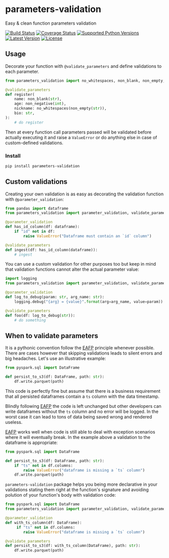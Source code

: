 # parameters-validation
Easy &amp; clean function parameters validation

[![Build Status](https://travis-ci.org/allrod5/parameters-validation.svg?branch=master)](https://travis-ci.org/allrod5/parameters-validation) [![Coverage Status](https://coveralls.io/repos/github/allrod5/parameters-validation/badge.svg?branch=master)](https://coveralls.io/github/allrod5/parameters-validation?branch=master) [![Supported Python Versions](https://img.shields.io/pypi/pyversions/parameters-validation.svg)](https://pypi.org/project/parameters-validation/) [![Latest Version](https://img.shields.io/pypi/v/parameters-validation.svg)](https://pypi.org/project/parameters-validation/) [![License](https://img.shields.io/github/license/allrod5/parameters-validation.svg)](https://github.com/allrod5/parameters-validation/blob/master/LICENSE)

## Usage

Decorate your function with `@validate_parameters` and define validations to
each parameter.

```python
from parameters_validation import no_whitespaces, non_blank, non_empty, non_negative, validate_parameters

@validate_parameters
def register(
    name: non_blank(str),
    age: non_negative(int),
    nickname: no_whitespaces(non_empty(str)),
    bio: str,
):
    # do register
```

Then at every function call parameters passed will be validated before actually
executing it and raise a `ValueError` or do anything else in case of
custom-defined validations.

### Install

```bash
pip install parameters-validation
```

## Custom validations

Creating your own validation is as easy as decorating the validation function
with `@parameter_validation`:

```python
from pandas import dataframe
from parameters_validation import parameter_validation, validate_parameters

@parameter_validation
def has_id_column(df: dataframe):
    if "id" not in df:
        raise ValueError("Dataframe must contain an `id` column")

@validate_parameters
def ingest(df: has_id_column(dataframe)):
    # ingest
```

You can use a custom validation for other purposes too but keep in mind that
validation functions cannot alter the actual parameter value:

```python
import logging
from parameters_validation import parameter_validation, validate_parameters

@parameter_validation
def log_to_debug(param: str, arg_name: str):
    logging.debug("{arg} = {value}".format(arg=arg_name, value=param))

@validate_parameters
def foo(df: log_to_debug(str)):
    # do something
```

## When to validate parameters

It is a pythonic convention follow the [EAFP](https://docs.python.org/3/glossary.html#term-eafp) principle whenever possible. There are cases however that skipping validations leads to silent errors and big headaches. Let's use an illustrative example:

```python
from pyspark.sql import DataFrame

def persist_to_s3(df: DataFrame, path: str):
    df.write.parquet(path)
```

This code is perfectly fine but assume that there is a business requirement that all persisted dataframes contain a `ts` column with the data timestamp.

Blindly following [EAFP](https://docs.python.org/3/glossary.html#term-eafp) the code is left unchanged but other developers can write dataframes without the `ts` column and no error will be logged. In the worst case it can lead to tons of data being saved wrong and rendered useless.

[EAFP](https://docs.python.org/3/glossary.html#term-eafp) works well when code is still able to deal with exception scenarios where it will eventually break. In the example above a validation to the dataframe is appropriate:

```python
from pyspark.sql import DataFrame

def persist_to_s3(df: DataFrame, path: str):
    if "ts" not in df.columns:
        raise ValueError("dataframe is missing a `ts` column")
    df.write.parquet(path)
```

`parameters-validation` package helps you being more declarative in your validations stating them right at the function's signature and avoiding polution of your function's body with validation code:

```python
from pyspark.sql import DataFrame
from parameters_validation import parameter_validation, validate_parameters

@parameter_validation
def with_ts_column(df: DataFrame):
     if "ts" not in df.columns:
        raise ValueError("dataframe is missing a `ts` column")

@validate_parameters
def persist_to_s3(df: with_ts_column(DataFrame), path: str):
    df.write.parquet(path)
```
